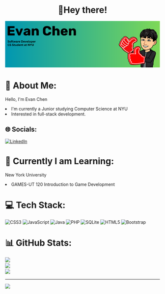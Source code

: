 <h1 align="center"> 👋Hey there!</h1>
<img src="https://github.com/echen6562/echen6562/blob/main/header.png" alt="Banner that says Evan Chen">

# 💫 About Me:
<p align="left"> Hello, I'm Evan Chen </p>
<li>I'm currently a Junior studying Computer Science at NYU</li>
<li>Interested in full-stack development.</li>

## 🌐 Socials:
[![LinkedIn](https://img.shields.io/badge/LinkedIn-%230077B5.svg?logo=linkedin&logoColor=white)](https://linkedin.com/in/echen6562) 

# 📖 Currently I am Learning:
<p align"left"> New York University </p>
<li>GAMES-UT 120 Introduction to Game Development</li>


# 💻 Tech Stack:
![CSS3](https://img.shields.io/badge/css3-%231572B6.svg?style=for-the-badge&logo=css3&logoColor=white) ![JavaScript](https://img.shields.io/badge/javascript-%23323330.svg?style=for-the-badge&logo=javascript&logoColor=%23F7DF1E) ![Java](https://img.shields.io/badge/java-%23ED8B00.svg?style=for-the-badge&logo=openjdk&logoColor=white) ![PHP](https://img.shields.io/badge/php-%23777BB4.svg?style=for-the-badge&logo=php&logoColor=white) ![SQLite](https://img.shields.io/badge/sqlite-%2307405e.svg?style=for-the-badge&logo=sqlite&logoColor=white) ![HTML5](https://img.shields.io/badge/html5-%23E34F26.svg?style=for-the-badge&logo=html5&logoColor=white) ![Bootstrap](https://img.shields.io/badge/bootstrap-%238511FA.svg?style=for-the-badge&logo=bootstrap&logoColor=white)


# 📊 GitHub Stats:
![](https://github-readme-stats.vercel.app/api?username=echen6562&theme=dark&hide_border=false&include_all_commits=false&count_private=false)<br/>
![](https://github-readme-streak-stats.herokuapp.com/?user=echen6562&theme=dark&hide_border=false)<br/>
![](https://github-readme-stats.vercel.app/api/top-langs/?username=echen6562&theme=dark&hide_border=false&include_all_commits=false&count_private=false&layout=compact)

---
[![](https://visitcount.itsvg.in/api?id=echen6562&icon=0&color=0)](https://visitcount.itsvg.in)

<!-- https://gprm.itsvg.in/ -->
